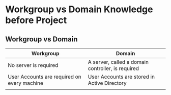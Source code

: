 # Workgroup vs Domain Knowledge before Project



## Workgroup vs Domain



| Workgroup                                   | Domain                                             |
| ------------------------------------------- | -------------------------------------------------- |
| No server is required                       |  A server, called a domain controller, is required |
| User Accounts are required on every machine | User Accounts are stored in Active Directory       |
|                                             |                                                    |
